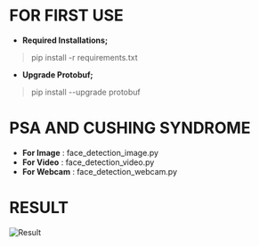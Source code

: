 # FOR FIRST USE

- **Required Installations;**
 > pip install -r requirements.txt
	
- **Upgrade Protobuf;**
 > pip install --upgrade protobuf


# PSA AND CUSHING SYNDROME

- **For Image**  :  face_detection_image.py
- **For Video**  :  face_detection_video.py
- **For Webcam** :  face_detection_webcam.py

# RESULT

![Result](https://i.hizliresim.com/0wYVU8.png)
